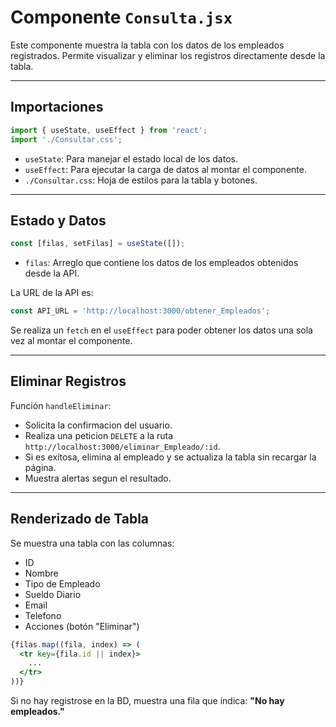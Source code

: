 
# Componente `Consulta.jsx`

Este componente muestra la tabla con los datos de los empleados registrados. Permite visualizar y eliminar los registros directamente desde la tabla.

---

## Importaciones

```javascript
import { useState, useEffect } from 'react';
import './Consultar.css';
```

- `useState`: Para manejar el estado local de los datos.
- `useEffect`: Para ejecutar la carga de datos al montar el componente.
- `./Consultar.css`: Hoja de estilos para la tabla y botones.

---

## Estado y Datos

```javascript
const [filas, setFilas] = useState([]);
```

- `filas`: Arreglo que contiene los datos de los empleados obtenidos desde la API.

La URL de la API es:

```javascript
const API_URL = 'http://localhost:3000/obtener_Empleados';
```

Se realiza un `fetch` en el `useEffect` para poder obtener los datos una sola vez al montar el componente.

---

## Eliminar Registros

Función `handleEliminar`:

- Solicita la confirmacion del usuario.
- Realiza una peticion `DELETE` a la ruta `http://localhost:3000/eliminar_Empleado/:id`.
- Si es exitosa, elimina al empleado y se actualiza la tabla sin recargar la página.
- Muestra alertas segun el resultado.

---

## Renderizado de Tabla

Se muestra una tabla con las columnas:

- ID
- Nombre
- Tipo de Empleado
- Sueldo Diario
- Email
- Telefono
- Acciones (botón "Eliminar")

```jsx
{filas.map((fila, index) => (
  <tr key={fila.id || index}>
    ...
  </tr> 
))}
```

Si no hay registrose en la BD, muestra una fila que indica: **"No hay empleados."**